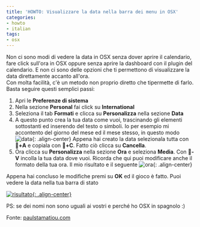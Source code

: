 ```yaml
---
title: 'HOWTO: Visualizzare la data nella barra dei menu in OSX'
categories:
- howto
- italian
tags:
- osx
---
```

Non ci sono modi di vedere la data in OSX senza dover aprire il calendario,
fare click sull'ora in OSX oppure senza aprire la dashboard con il plugin del
calendario. E non ci sono delle opzioni che ti permettono di visualizzare la
data direttamente accanto all'ora.  
Con molta facilità, c'è un metodo non proprio diretto che tipermette di farlo.
Basta seguire questi semplici passi:

  1. Apri le **Preferenze di sistema**
  2. Nella sezione **Personal** fai click su **International**
  3. Seleziona il tab **Formati** e clicca su **Personalizza** nella sezione **Data**
  4. A questo punto crea la tua data come vuoi, trascinando gli elementi sottostanti ed inserendo del testo o simboli. Io per esempio mi accontento del giorno del mese ed il mese stesso, in questo modo
![data]({{site.url}}/assets/images/data.png){: .align-center}
     Appena hai creato la data selezionala tutta con **+A** e copiala con **+C**.
     Fatto ciò clicca su **Cancella**.
  5. Ora clicca su **Personalizza** nella sezione **Ora** e seleziona **Media**. Con **-V** incolla la tua data dove vuoi. Ricorda che qui puoi modificare anche il formato della tua ora. Il mio risultato e il seguente
![ora]({{site.url}}/assets/images/ora.png){: .align-center}

Appena hai concluso le modifiche premi su **OK** ed il gioco è fatto. Puoi
vedere la data nella tua barra di stato

[![risultato]({{site.url}}/assets/images/risultato.png){: .align-center}]({{site.url}}/assets/images/risultato.png)

PS: se dei nomi non sono uguali ai vostri e perché ho OSX in spagnolo :)

Fonte: [paulstamatiou.com](http://paulstamatiou.com/2006/06/11/how-to-display-date-in-os-x-menu-bar)


